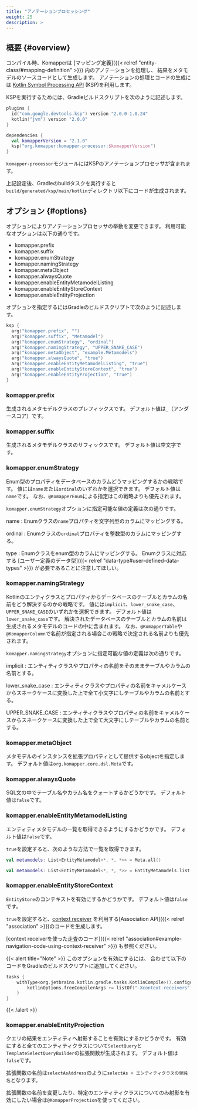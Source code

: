 ```yaml
---
title: "アノテーションプロセッシング"
weight: 25
description: >
---
```


## 概要 {#overview}

コンパイル時、Komapperは [マッピング定義]({{< relref "entity-class/#mapping-definition" >}}) 内のアノテーションを処理し、
結果をメタモデルのソースコードとして生成します。
アノテーションの処理とコードの生成には [Kotlin Symbol Processing API](https://github.com/google/ksp) (KSP)を利用します。

KSPを実行するためには、Gradleビルドスクリプトを次のように記述します。

```kotlin
plugins {
  id("com.google.devtools.ksp") version "2.0.0-1.0.24"
  kotlin("jvm") version "2.0.0"
}

dependencies {
  val komapperVersion = "2.1.0"
  ksp("org.komapper:komapper-processor:$komapperVersion")
}
```

`komapper-processor`モジュールにはKSPのアノテーションプロセッサが含まれます。

上記設定後、Gradleのbuildタスクを実行すると`build/generated/ksp/main/kotlin`ディレクトリ以下にコードが生成されます。

## オプション {#options}

オプションによりアノテーションプロセッサの挙動を変更できます。
利用可能なオプションは以下の通りです。

- komapper.prefix
- komapper.suffix
- komapper.enumStrategy
- komapper.namingStrategy
- komapper.metaObject
- komapper.alwaysQuote
- komapper.enableEntityMetamodelListing
- komapper.enableEntityStoreContext
- komapper.enableEntityProjection

オプションを指定するにはGradleのビルドスクリプトで次のように記述します。

```kotlin
ksp {
  arg("komapper.prefix", "")
  arg("komapper.suffix", "Metamodel")
  arg("komapper.enumStrategy", "ordinal")
  arg("komapper.namingStrategy", "UPPER_SNAKE_CASE")
  arg("komapper.metaObject", "example.Metamodels")
  arg("komapper.alwaysQuote", "true")
  arg("komapper.enableEntityMetamodelListing", "true")
  arg("komapper.enableEntityStoreContext", "true")
  arg("komapper.enableEntityProjection", "true")  
}
```

### komapper.prefix

生成されるメタモデルクラスのプレフィックスです。
デフォルト値は`_`（アンダースコア）です。

### komapper.suffix

生成されるメタモデルクラスのサフィックスです。
デフォルト値は空文字です。

### komapper.enumStrategy

Enum型のプロパティをデータベースのカラムどうマッピングするかの戦略です。
値には`name`または`ordinal`のいずれかを選択できます。
デフォルト値は`name`です。
なお、`@KomapperEnum`による指定はこの戦略よりも優先されます。

`komapper.enumStrategy`オプションに指定可能な値の定義は次の通りです。

name
: Enumクラスの`name`プロパティを文字列型のカラムにマッピングする。

ordinal
: Enumクラスの`ordinal`プロパティを整数型のカラムにマッピングする。

type
: Enumクラスをenum型のカラムにマッピングする。
Enumクラスに対応する [ユーザー定義のデータ型]({{< relref "data-type#user-defined-data-types" >}}) が必要であることに注意してほしい。

### komapper.namingStrategy

Kotlinのエンティクラスとプロパティからデータベースのテーブルとカラムの名前をどう解決するのかの戦略です。
値には`implicit`、`lower_snake_case`、`UPPER_SNAKE_CASE`のいずれかを選択できます。
デフォルト値は`lower_snake_case`です。
解決されたデータベースのテーブルとカラムの名前は生成されるメタモデルのコードの中に含まれます。
なお、`@KomapperTable`や`@KomapperColumn`で名前が指定される場合この戦略で決定される名前よりも優先されます。

`komapper.namingStrategy`オプションに指定可能な値の定義は次の通りです。

implicit
: エンティティクラスやプロパティの名前をそのままテーブルやカラムの名前とする。

lower_snake_case
: エンティティクラスやプロパティの名前をキャメルケースからスネークケースに変換した上で全て小文字にしテーブルやカラムの名前とする。

UPPER_SNAKE_CASE
: エンティティクラスやプロパティの名前をキャメルケースからスネークケースに変換した上で全て大文字にしテーブルやカラムの名前とする。

### komapper.metaObject

メタモデルのインスタンスを拡張プロパティとして提供するobjectを指定します。
デフォルト値は`org.komapper.core.dsl.Meta`です。

### komapper.alwaysQuote

SQL文の中でテーブル名やカラム名をクォートするかどうかです。
デフォルト値は`false`です。

### komapper.enableEntityMetamodelListing

エンティティメタモデルの一覧を取得できるようにするかどうかです。
デフォルト値は`false`です。

`true`を設定すると、次のような方法で一覧を取得できます。

```kotlin
val metamodels: List<EntityMetamodel<*, *, *>> = Meta.all()
```

```kotlin
val metamodels: List<EntityMetamodel<*, *, *>> = EntityMetamodels.list(Meta)
```

### komapper.enableEntityStoreContext

`EntityStore`のコンテキストを有効にするかどうかです。
デフォルト値は`false`です。

`true`を設定すると、[context receiver](https://kotlinlang.org/docs/whatsnew1620.html#prototype-of-context-receivers-for-kotlin-jvm)
を利用する[Association API]({{< relref "association" >}})のコードを生成します。

[context receiverを使った走査のコード]({{< relref "association#example-navigation-code-using-context-receiver" >}}) も参照ください。

{{< alert title="Note" >}}
このオプションを有効にするには、 合わせて以下のコードをGradleのビルドスクリプトに追加してください。

```kotlin
tasks {
    withType<org.jetbrains.kotlin.gradle.tasks.KotlinCompile>().configureEach {
        kotlinOptions.freeCompilerArgs += listOf("-Xcontext-receivers")
    }
}
```
{{< /alert >}}

### komapper.enableEntityProjection

クエリの結果をエンティティへ射影することを有効にするかどうかです。
有効にすると全てのエンティティクラスについて`SelectQuery`と`TemplateSelectQueryBuilder`の拡張関数が生成されます。
デフォルト値は`false`です。

拡張関数の名前は`selectAsAddress`のように`selectAs + エンティティクラスの単純名`となります。

拡張関数の名前を変更したり、特定のエンティティクラスについてのみ射影を有効にしたい場合は`@KomapperProjection`を使ってください。